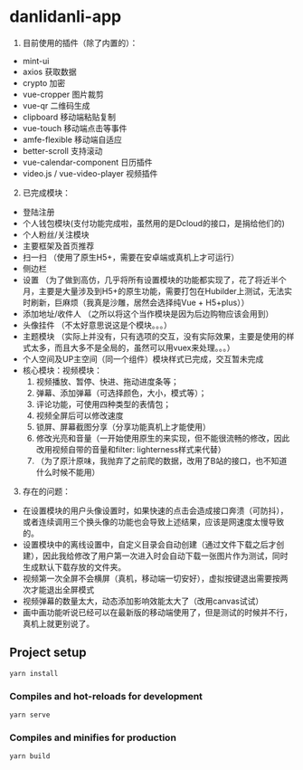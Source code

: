 # danlidanli-app

1. 目前使用的插件（除了内置的）：

- mint-ui
- axios 获取数据
- crypto 加密
- vue-cropper 图片裁剪
- vue-qr 二维码生成
- clipboard 移动端粘贴复制
- vue-touch 移动端点击等事件
- amfe-flexible 移动端自适应
- better-scroll 支持滚动
- vue-calendar-component 日历插件
- video.js / vue-video-player 视频插件

2. 已完成模块：

- 登陆注册
- 个人钱包模块(支付功能完成啦，虽然用的是Dcloud的接口，是捐给他们的)
- 个人粉丝/关注模块
- 主要框架及首页推荐
- 扫一扫 （使用了原生H5+，需要在安卓端或真机上才可运行）
- 侧边栏
- 设置 （为了做到高仿，几乎将所有设置模块的功能都实现了，花了将近半个月，主要是大量涉及到H5+的原生功能，需要打包在Hubilder上测试，无法实时刷新，巨麻烦（我真是沙雕，居然会选择纯Vue + H5+plus））
- 添加地址/收件人 （之所以将这个当作模块是因为后边购物应该会用到）
- 头像挂件 （不太好意思说这是个模块。。。）
- 主题模块 （实际上并没有，只有选项的交互，没有实际效果，主要是使用的样式太多，而且大多不是全局的，虽然可以用vuex来处理。。。）
- 个人空间及UP主空间（同一个组件）模块样式已完成，交互暂未完成
- 核心模块：视频模块：
  1. 视频播放、暂停、快进、拖动进度条等；
  2. 弹幕、添加弹幕（可选择颜色，大小，模式等）；
  3. 评论功能，可使用四种类型的表情包；
  4. 视频全屏后可以修改速度
  5. 锁屏、屏幕截图分享（分享功能真机上才能使用）
  6. 修改光亮和音量（一开始使用原生的来实现，但不能很流畅的修改，因此改用视频自带的音量和filter: lighterness样式来代替）
  7. （为了原汁原味，我抛弃了之前爬的数据，改用了B站的接口，也不知道什么时候不能用）

3. 存在的问题：

- 在设置模块的用户头像设置时，如果快速的点击会造成接口奔溃（可防抖），或者连续调用三个换头像的功能也会导致上述结果，应该是网速度太慢导致的。
- 设置模块中的离线设置中，自定义目录会自动创建（通过文件下载之后才创建），因此我给修改了用户第一次进入时会自动下载一张图片作为测试，同时生成默认下载存放的文件夹。
- 视频第一次全屏不会横屏（真机，移动端一切安好），虚拟按键退出需要按两次才能退出全屏模式
- 视频弹幕的数量太大，动态添加影响效能太大了（改用canvas试试）
- 画中画功能听说已经可以在最新版的移动端使用了，但是测试的时候并不行，真机上就更别说了。
## Project setup

```
yarn install
```

### Compiles and hot-reloads for development

```
yarn serve
```

### Compiles and minifies for production

```
yarn build
```
